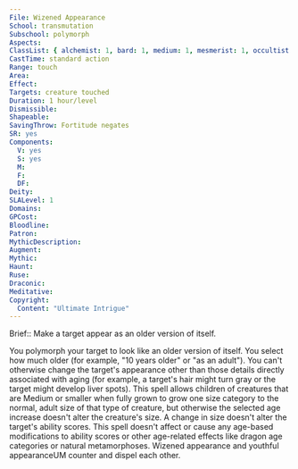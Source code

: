 ```yaml
---
File: Wizened Appearance
School: transmutation
Subschool: polymorph
Aspects: 
ClassList: { alchemist: 1, bard: 1, medium: 1, mesmerist: 1, occultist: 1, psychic: 1, sorcerer: 1, wizard: 1, witch: 1 }
CastTime: standard action
Range: touch
Area: 
Effect: 
Targets: creature touched
Duration: 1 hour/level
Dismissible: 
Shapeable: 
SavingThrow: Fortitude negates
SR: yes
Components:
  V: yes
  S: yes
  M: 
  F: 
  DF: 
Deity: 
SLALevel: 1
Domains: 
GPCost: 
Bloodline: 
Patron: 
MythicDescription: 
Augment: 
Mythic: 
Haunt: 
Ruse: 
Draconic: 
Meditative: 
Copyright:
  Content: "Ultimate Intrigue"
---
```

Brief:: Make a target appear as an older version of itself.

You polymorph your target to look like an older version of itself. You select how much older (for example, "10 years older" or "as an adult"). You can't otherwise change the target's appearance other than those details directly associated with aging (for example, a target's hair might turn gray or the target might develop liver spots). This spell allows children of creatures that are Medium or smaller when fully grown to grow one size category to the normal, adult size of that type of creature, but otherwise the selected age increase doesn't alter the creature's size. A change in size doesn't alter the target's ability scores. This spell doesn't affect or cause any age-based modifications to ability scores or other age-related effects like dragon age categories or natural metamorphoses.  Wizened appearance and youthful appearanceUM counter and dispel each other.
